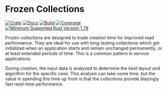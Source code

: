 # Frozen Collections

[![Crate](https://img.shields.io/crates/v/frozen-collections.svg)](https://crates.io/crates/frozen-collections)
[![Docs](https://docs.rs/frozen-collections/badge.svg)](https://docs.rs/frozen-collections)
[![Build](https://github.com/geeknoid/frozen-collections/workflows/main/badge.svg)](https://github.com/geeknoid/frozen-collections/actions)
[![Coverage](https://codecov.io/gh/geeknoid/frozen-collections/graph/badge.svg?token=FCUG0EL5TI)](https://codecov.io/gh/geeknoid/frozen-collections)
[![Minimum Supported Rust Version 1.79](https://img.shields.io/badge/MSRV-1.79-blue.svg)]()

Frozen collections are designed to trade creation time for improved
read performance. They are ideal for use with long-lasting collections
which get initialized when an application starts and remain unchanged
permanently, or at least extended periods of time. This is a common
pattern in service applications.

During creation, the input data is analyzed to determine the best layout and algorithm for the specific case.
This analysis can take some time, but the value in spending this time up front
is that the collections provide blazingly fast read-time performance.
